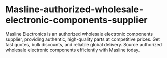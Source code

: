 # Masline-authorized-wholesale-electronic-components-supplier
Masline Electronics is an authorized wholesale electronic components supplier, providing authentic, high-quality parts at competitive prices. Get fast quotes, bulk discounts, and reliable global delivery. Source authorized wholesale electronic components efficiently with Masline today.
